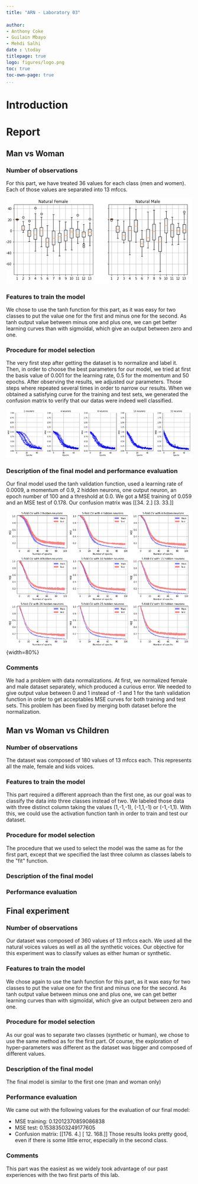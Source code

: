 ```yaml
---
title: "ARN - Laboratory 03"

author: 
- Anthony Coke
- Guilain Mbayo
- Mehdi Salhi
date : \today
titlepage: true
logo: figures/logo.png
toc: true
toc-own-page: true
...
```

 
# Introduction

# Report
## Man vs Woman

### Number of observations
For this part, we have treated 36 values for each class (men and women).
Each of those values are separated into 13 mfccs.

![Boxplot of the MFCCs for men and women](figures/ARN-L3-MFCC-Men-Women.png)

### Features to train the model
We chose to use the tanh function for this part, as it was easy for two classes to put the value one for the first and minus one for the second. 
As tanh output value between minus one and plus one, we can get better learning curves than with sigmoïdal, which give an output between zero and one.

### Procedure for model selection
The very first step after getting the dataset is to normalize and label it.
Then, in order to choose the best parameters for our model, we tried at first the basis value of 0.001 for the learning rate, 0.5 for the momentum and 50 epochs. 
After observing the results, we adjusted our parameters. Those steps where repeated several times in order to narrow our results.
When we obtained a satisfying curve for the training and test sets, we generated the confusion matrix to verify that our datas were indeed well classified.

![Exploring the number of neurons](figures/ARN-L3-ExploringNeuron-Men-Women.png)

### Description of the final model and performance evaluation
Our final model used the tanh validation function, used a learning rate of 0.0009, a momentum of 0.9, 2 hidden neurons, one output neuron, an epoch number of 100 and a threshold at 0.0.
We got a MSE training of 0.059 and an MSE test of 0.178. Our confusion matrix was [[34. 2.] [3. 33.]]


![Final Model Test](figures/ARN-L3-FinalModel-Men-Women.png){width=80%}


### Comments
We had a problem with data normalizations. At first, we normalized female and male dataset
separately, which produced a curious error. We needed to give output value between 0 and 1
instead of -1 and 1 for the tanh validation function in order to get acceptables MSE curves 
for both training and test sets. This problem has been fixed by merging both dataset before 
the normalization.

## Man vs Woman vs Children

### Number of observations
The dataset was composed of 180 values of 13 mfccs each. This represents all the 
male, female and kids voices. 

### Features to train the model
This part required a different approach than the first one, as our goal was to classify
the data into three classes instead of two. We labeled those data with three distinct 
column taking the values (1,-1,-1), (-1,1,-1) or (-1,-1,1). With this, we could use the
activation function tanh in order to train and test our dataset.

### Procedure for model selection
The procedure that we used to select the model was the same as for the first part, except that we specified the last three column as classes labels to the "fit" function. 

### Description of the final model


### Performance evaluation 

## Final experiment

### Number of observations
Our dataset was composed of 360 values of 13 mfccs each. We used all the natural voices 
values as well as all the synthetic voices. Our objective for this experiment was to 
classify values as either human or synthetic.

### Features to train the model
We chose again to use the tanh function for this part, as it was easy for two classes to put the value one for the first and minus one for the second.
As tanh output value between minus one and plus one, we can get better learning curves than with sigmoïdal, which give an output between zero and one.

### Procedure for model selection
As our goal was to separate two classes (synthetic or human), we chose to use the same
method as for the first part. 
Of course, the exploration of hyper-parameters was different as the dataset was bigger and 
composed of different values.

### Description of the final model
The final model is similar to the first one (man and woman only)

### Performance evaluation 
We came out with the following values for the evaluation of our final model:
- MSE training:  0.12012370859086838
- MSE test:  0.15383503249177605
- Confusion matrix:
 [[176.   4.]
  [ 12. 168.]]
Those results looks pretty good, even if there is some little error, especially in the second class.

### Comments
This part was the easiest as we widely took advantage of our past experiences with the 
two first parts of this lab.
